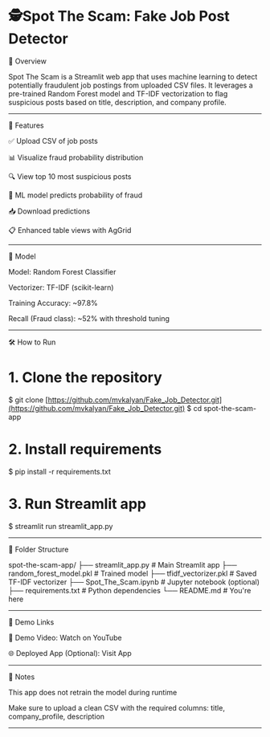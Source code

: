 # 🕵️Spot The Scam: Fake Job Post Detector
 
 
 
🚀 Overview
 
Spot The Scam is a Streamlit web app that uses machine learning to detect potentially fraudulent job postings from uploaded CSV files. It leverages a pre-trained Random Forest model and TF-IDF vectorization to flag suspicious posts based on title, description, and company profile.
 
 
---
 
🎯 Features
 
✅ Upload CSV of job posts
 
📊 Visualize fraud probability distribution
 
🔍 View top 10 most suspicious posts
 
🧠 ML model predicts probability of fraud
 
📥 Download predictions
 
📋 Enhanced table views with AgGrid
 
 
 
---
 
🧠 Model
 
Model: Random Forest Classifier
 
Vectorizer: TF-IDF (scikit-learn)
 
Training Accuracy: ~97.8%
 
Recall (Fraud class): ~52% with threshold tuning
 
 
 
---
 
🛠 How to Run
 
# 1. Clone the repository
$ git clone [https://github.com/mvkalyan/Fake_Job_Detector.git](https://github.com/mvkalyan/Fake_Job_Detector.git)
$ cd spot-the-scam-app
 
# 2. Install requirements
$ pip install -r requirements.txt
 
# 3. Run Streamlit app
$ streamlit run streamlit_app.py
 
 
---
 
📂 Folder Structure
 
spot-the-scam-app/
├── streamlit_app.py              # Main Streamlit app
├── random_forest_model.pkl       # Trained model
├── tfidf_vectorizer.pkl          # Saved TF-IDF vectorizer
├── Spot_The_Scam.ipynb           # Jupyter notebook (optional)
├── requirements.txt              # Python dependencies
└── README.md                     # You're here
 
 
---
 
🔗 Demo Links
 
🔴 Demo Video: Watch on YouTube
 
🌐 Deployed App (Optional): Visit App
 
 
 
---
 
📄 Notes
 
This app does not retrain the model during runtime
 
Make sure to upload a clean CSV with the required columns: title, company_profile, description
 
 
 
---
